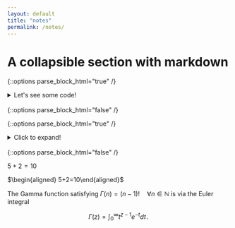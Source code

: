 ```yaml
---
layout: default
title: "notes"
permalink: /notes/
---
```


# A collapsible section with markdown



{::options parse_block_html="true" /}
<details><summary markdown="span">Let's see some code!</summary>
```python
print('Hello World!')
```
  ## Heading
  1. A numbered
  2. list
     * With some
     * Sub bullets
     
Of course, it has to be Hello World, right?
</details>
<br/>
{::options parse_block_html="false" /}


{::options parse_block_html="true" /}
<details>
  <summary>Click to expand!</summary>
  
  ## Heading
  1. A numbered
  2. list
     * With some
     * Sub bullets
</details>
<br/>
{::options parse_block_html="false" /}

$5+2=10$

$\begin{aligned}
5+2=10\end{aligned}$

The Gamma function satisfying $\Gamma(n) = (n-1)!\quad\forall
n\in\mathbb N$ is via the Euler integral

$$
\Gamma(z) = \int_0^\infty t^{z-1}e^{-t}dt\,.
$$
<!--stackedit_data:
eyJoaXN0b3J5IjpbLTEwNzMwMzM1OTYsLTE1MDcyNDY2MjMsMj
QyMzQ0NDQsLTE2MzgwODY1MzFdfQ==
-->